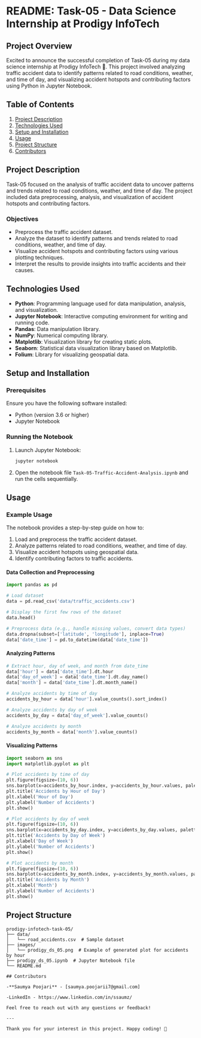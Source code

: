# README: Task-05 - Data Science Internship at Prodigy InfoTech

## Project Overview

Excited to announce the successful completion of Task-05 during my data science internship at Prodigy InfoTech 🚀. This project involved analyzing traffic accident data to identify patterns related to road conditions, weather, and time of day, and visualizing accident hotspots and contributing factors using Python in Jupyter Notebook.

## Table of Contents

1. [Project Description](#project-description)
2. [Technologies Used](#technologies-used)
3. [Setup and Installation](#setup-and-installation)
4. [Usage](#usage)
5. [Project Structure](#project)
6. [Contributors](#contributors)

## Project Description

Task-05 focused on the analysis of traffic accident data to uncover patterns and trends related to road conditions, weather, and time of day. The project included data preprocessing, analysis, and visualization of accident hotspots and contributing factors.

### Objectives

- Preprocess the traffic accident dataset.
- Analyze the dataset to identify patterns and trends related to road conditions, weather, and time of day.
- Visualize accident hotspots and contributing factors using various plotting techniques.
- Interpret the results to provide insights into traffic accidents and their causes.

## Technologies Used

- **Python**: Programming language used for data manipulation, analysis, and visualization.
- **Jupyter Notebook**: Interactive computing environment for writing and running code.
- **Pandas**: Data manipulation library.
- **NumPy**: Numerical computing library.
- **Matplotlib**: Visualization library for creating static plots.
- **Seaborn**: Statistical data visualization library based on Matplotlib.
- **Folium**: Library for visualizing geospatial data.

## Setup and Installation

### Prerequisites

Ensure you have the following software installed:

- Python (version 3.6 or higher)
- Jupyter Notebook


### Running the Notebook

1. Launch Jupyter Notebook:

   ```bash
   jupyter notebook
   ```

2. Open the notebook file `Task-05-Traffic-Accident-Analysis.ipynb` and run the cells sequentially.

## Usage

### Example Usage

The notebook provides a step-by-step guide on how to:

1. Load and preprocess the traffic accident dataset.
2. Analyze patterns related to road conditions, weather, and time of day.
3. Visualize accident hotspots using geospatial data.
4. Identify contributing factors to traffic accidents.

#### Data Collection and Preprocessing

```python
import pandas as pd

# Load dataset
data = pd.read_csv('data/traffic_accidents.csv')

# Display the first few rows of the dataset
data.head()

# Preprocess data (e.g., handle missing values, convert data types)
data.dropna(subset=['latitude', 'longitude'], inplace=True)
data['date_time'] = pd.to_datetime(data['date_time'])
```

#### Analyzing Patterns

```python
# Extract hour, day of week, and month from date_time
data['hour'] = data['date_time'].dt.hour
data['day_of_week'] = data['date_time'].dt.day_name()
data['month'] = data['date_time'].dt.month_name()

# Analyze accidents by time of day
accidents_by_hour = data['hour'].value_counts().sort_index()

# Analyze accidents by day of week
accidents_by_day = data['day_of_week'].value_counts()

# Analyze accidents by month
accidents_by_month = data['month'].value_counts()
```

#### Visualizing Patterns

```python
import seaborn as sns
import matplotlib.pyplot as plt

# Plot accidents by time of day
plt.figure(figsize=(10, 6))
sns.barplot(x=accidents_by_hour.index, y=accidents_by_hour.values, palette='viridis')
plt.title('Accidents by Hour of Day')
plt.xlabel('Hour of Day')
plt.ylabel('Number of Accidents')
plt.show()

# Plot accidents by day of week
plt.figure(figsize=(10, 6))
sns.barplot(x=accidents_by_day.index, y=accidents_by_day.values, palette='viridis')
plt.title('Accidents by Day of Week')
plt.xlabel('Day of Week')
plt.ylabel('Number of Accidents')
plt.show()

# Plot accidents by month
plt.figure(figsize=(10, 6))
sns.barplot(x=accidents_by_month.index, y=accidents_by_month.values, palette='viridis')
plt.title('Accidents by Month')
plt.xlabel('Month')
plt.ylabel('Number of Accidents')
plt.show()
```

## Project Structure

```
prodigy-infotech-task-05/
├── data/
│   └── road_accidents.csv  # Sample dataset
├── images/
│   └── prodigy_ds_05.png  # Example of generated plot for accidents by hour
├── prodigy_ds_05.ipynb  # Jupyter Notebook file
└── README.md  

## Contributors

-**Saumya Poojari** - [saumya.poojarii7@gmail.com]

-LinkedIn - https://www.linkedin.com/in/ssaumz/

Feel free to reach out with any questions or feedback!

---

Thank you for your interest in this project. Happy coding! 🚀
